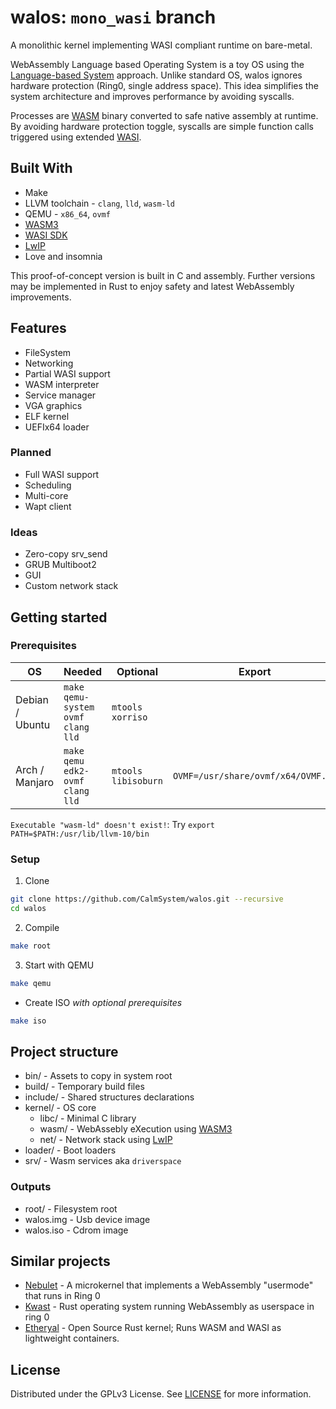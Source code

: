 # walos: `mono_wasi` branch

A monolithic kernel implementing WASI compliant runtime on bare-metal.

WebAssembly Language based Operating System is a toy OS using the [Language-based System](https://en.wikipedia.org/wiki/Language-based_system) approach. Unlike standard OS, walos ignores hardware protection (Ring0, single address space). This idea simplifies the system architecture and improves performance by avoiding syscalls.

Processes are [WASM](https://webassembly.org/) binary converted to safe native assembly at runtime. By avoiding hardware protection toggle, syscalls are simple function calls triggered using extended [WASI](https://wasi.dev/).


## Built With

* Make
* LLVM toolchain - `clang`, `lld`, `wasm-ld`
* QEMU - `x86_64`, `ovmf`
* [WASM3](https://github.com/wasm3/wasm3)
* [WASI SDK](https://github.com/WebAssembly/wasi-sdk)
* [LwIP](https://lwip.fandom.com)
* Love and insomnia

This proof-of-concept version is built in C and assembly. Further versions may be implemented in Rust to enjoy safety and latest WebAssembly improvements.

## Features

* FileSystem
* Networking
* Partial WASI support
* WASM interpreter
* Service manager
* VGA graphics
* ELF kernel
* UEFIx64 loader

### Planned

* Full WASI support
* Scheduling
* Multi-core
* Wapt client

### Ideas

* Zero-copy srv_send
* GRUB Multiboot2
* GUI
* Custom network stack

## Getting started

### Prerequisites

OS | Needed | Optional | Export
-- | -- | -- | --
Debian / Ubuntu | `make qemu-system ovmf clang lld` | `mtools xorriso`
Arch / Manjaro | `make qemu edk2-ovmf clang lld` | `mtools libisoburn` | `OVMF=/usr/share/ovmf/x64/OVMF.fd`

`Executable "wasm-ld" doesn't exist!`: Try `export PATH=$PATH:/usr/lib/llvm-10/bin`

### Setup

1. Clone
```sh
git clone https://github.com/CalmSystem/walos.git --recursive
cd walos
```
2. Compile
```sh
make root
```
3. Start with QEMU
```sh
make qemu
```
* Create ISO *with optional prerequisites*
```sh
make iso
```

## Project structure

* bin/ - Assets to copy in system root
* build/ - Temporary build files
* include/ - Shared structures declarations
* kernel/ - OS core
    * libc/ - Minimal C library
    * wasm/ - WebAssebly eXecution using [WASM3](https://github.com/wasm3/wasm3)
    * net/ - Network stack using [LwIP](https://lwip.fandom.com)
* loader/ - Boot loaders
* srv/ - Wasm services aka `driverspace`

### Outputs

* root/ - Filesystem root
* walos.img - Usb device image
* walos.iso - Cdrom image

## Similar projects
* [Nebulet](https://github.com/nebulet/nebulet) - A microkernel that implements a WebAssembly "usermode" that runs in Ring 0
* [Kwast](https://github.com/kwast-os/kwast) - Rust operating system running WebAssembly as userspace in ring 0
* [Etheryal](https://github.com/etheryal/etheryal-kernel) - Open Source Rust kernel; Runs WASM and WASI as lightweight containers.

## License

Distributed under the GPLv3 License. See [LICENSE](LICENSE) for more information.